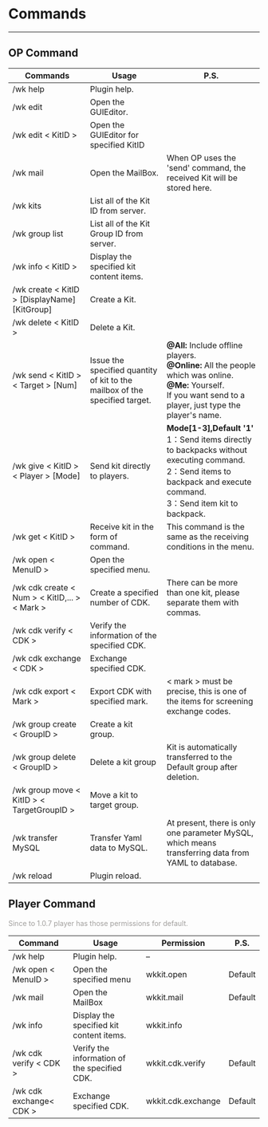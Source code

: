 # Commands

---

## OP Command


| Commands                                      | Usage                                                                       | P.S.                                                                                                                                                                              |
| ----------------------------------------------- | ----------------------------------------------------------------------------- | ----------------------------------------------------------------------------------------------------------------------------------------------------------------------------------- |
| /wk help                                      | Plugin help.                                                                |                                                                                                                                                                                   |
| /wk edit                                      | Open the GUIEditor.                                                         |                                                                                                                                                                                   |
| /wk edit < KitID >                            | Open the GUIEditor for specified KitID                                      |                                                                                                                                                                                   |
| /wk mail                                      | Open the MailBox.                                                           | When OP uses the 'send' command, the received Kit will be stored here.                                                                                                            |
| /wk kits                                      | List all of the Kit ID from server.                                         |                                                                                                                                                                                   |
| /wk group list                                | List all of the Kit Group ID from server.                                   |                                                                                                                                                                                   |
| /wk info < KitID >                            | Display the specified kit content items.                                    |                                                                                                                                                                                   |
| /wk create < KitID > [DisplayName] [KitGroup] | Create a Kit.                                                               |                                                                                                                                                                                   |
| /wk delete < KitID >                          | Delete a Kit.                                                               |                                                                                                                                                                                   |
| /wk send < KitID > < Target > [Num]           | Issue the specified quantity of kit to the mailbox of the specified target. | **@All:** Include offline players.<br/> **@Online:** All the people which was online.<br/> **@Me:** Yourself. <br/> If you want send to a player, just type the player's name.    |
| /wk give < KitID > < Player > [Mode]          | Send kit directly to players.                                               | **Mode[1-3],Default '1'**<br/>1：Send items directly to backpacks without executing command.<br/>2：Send items to backpack and execute command.<br/>3：Send item kit to backpack. |
| /wk get < KitID >                             | Receive kit in the form of command.                                         | This command is the same as the receiving conditions in the menu.                                                                                                                 |
| /wk open < MenuID >                           | Open the specified menu.                                                    |                                                                                                                                                                                   |
| /wk cdk create < Num > < KitID,... > < Mark > | Create a specified number of CDK.                                           | There can be more than one kit, please separate them with commas.                                                                                                                 |
| /wk cdk verify < CDK >                        | Verify the information of the specified CDK.                                |                                                                                                                                                                                   |
| /wk cdk exchange < CDK >                      | Exchange specified CDK.                                                     |                                                                                                                                                                                   |
| /wk cdk export < Mark >                       | Export CDK with specified mark.                                             | < mark > must be precise, this is one of the items for screening exchange codes.                                                                                                  |
| /wk group create < GroupID >                  | Create a kit group.                                                         |                                                                                                                                                                                   |
| /wk group delete < GroupID >                  | Delete a kit group                                                          | Kit is automatically transferred to the Default group after deletion.                                                                                                             |
| /wk group move < KitID > < TargetGroupID >    | Move a kit to target group.                                                 |                                                                                                                                                                                   |
| /wk transfer MySQL                            | Transfer Yaml data to MySQL.                                                | At present, there is only one parameter MySQL, which means transferring data from YAML to database.                                                                               |
| /wk reload                                    | Plugin reload.                                                              |                                                                                                                                                                                   |

## Player Command

<font color="#a19f9d">Since to 1.0.7 player has those permissions for default.</font><br />


| Command                 | Usage                                        | Permission         | P.S.    |
| ------------------------- | ---------------------------------------------- | -------------------- | --------- |
| /wk help                | Plugin help.                                 | –                 |         |
| /wk open < MenuID >     | Open the specified menu                      | wkkit.open         | Default |
| /wk mail                | Open the MailBox                             | wkkit.mail         | Default |
| /wk info                | Display the specified kit content items.          | wkkit.info         | |
| /wk cdk verify < CDK >  | Verify the information of the specified CDK. | wkkit.cdk.verify   | Default |
| /wk cdk exchange< CDK > | Exchange specified CDK.                      | wkkit.cdk.exchange | Default |
